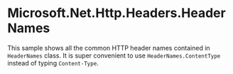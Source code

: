 # Microsoft.Net.Http.Headers.HeaderNames

This sample shows all the common HTTP header names contained in `HeaderNames` class. It is super convenient to use `HeaderNames.ContentType` instead of typing `Content-Type`.